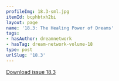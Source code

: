 ```yaml
---
profileImg: 18.3-sml.jpg
itemId: bcphbtxh2bi
layout: page
name: '18.3: The Healing Power of Dreams'
tags:
- hasAuthor: dreamnetwork
- hasTag: dream-network-volume-18
type: post
urlSlug: '18.3'
---
```

<a href="../files/pdfs/Volume_18/18.3-Dream-Network-Vol-18-No-3.pdf" download="">Download issue 18.3</a>